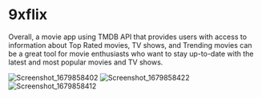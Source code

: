 # 9xflix

Overall, a movie app using TMDB API that provides users with access to information about Top Rated movies, TV shows, and Trending movies can be a great tool for movie enthusiasts who want to stay up-to-date with the latest and most popular movies and TV shows.



![Screenshot_1679858402](https://user-images.githubusercontent.com/98551202/227799426-8621b4f4-cacb-4884-b462-d83ede54f0e0.png)
![Screenshot_1679858422](https://user-images.githubusercontent.com/98551202/227799435-e946667c-4899-4489-bd41-79e8e6cb3d06.png)
![Screenshot_1679858412](https://user-images.githubusercontent.com/98551202/227799440-d2942e07-27d9-4dd4-bea6-9dfd596a4aaa.png)
